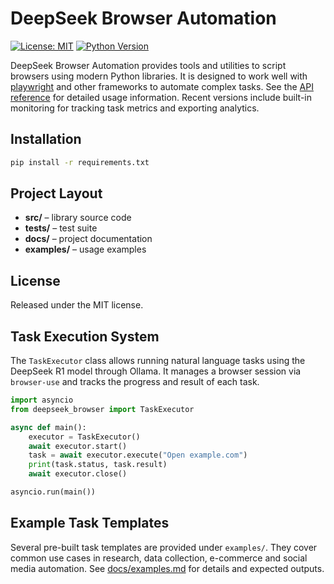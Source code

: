 # DeepSeek Browser Automation

[![License: MIT](https://img.shields.io/badge/License-MIT-yellow.svg)](LICENSE)
[![Python Version](https://img.shields.io/badge/python-3.8%2B-blue.svg)](https://www.python.org/)

DeepSeek Browser Automation provides tools and utilities to script browsers using modern Python libraries. It is designed to work well with [playwright](https://playwright.dev) and other frameworks to automate complex tasks. See the [API reference](docs/api_reference.md) for detailed usage information. Recent versions include built-in monitoring for tracking task metrics and exporting analytics.

## Installation
```bash
pip install -r requirements.txt
```

## Project Layout
- **src/** – library source code
- **tests/** – test suite
- **docs/** – project documentation
- **examples/** – usage examples

## License
Released under the MIT license.

## Task Execution System

The `TaskExecutor` class allows running natural language tasks using the DeepSeek R1 model through Ollama. It manages a browser session via `browser-use` and tracks the progress and result of each task.

```python
import asyncio
from deepseek_browser import TaskExecutor

async def main():
    executor = TaskExecutor()
    await executor.start()
    task = await executor.execute("Open example.com")
    print(task.status, task.result)
    await executor.close()

asyncio.run(main())
```

## Example Task Templates

Several pre-built task templates are provided under `examples/`. They cover common use cases in research, data collection, e-commerce and social media automation. See [docs/examples.md](docs/examples.md) for details and expected outputs.

